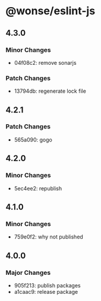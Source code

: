 # @wonse/eslint-js

## 4.3.0

### Minor Changes

- 04f08c2: remove sonarjs

### Patch Changes

- 13794db: regenerate lock file

## 4.2.1

### Patch Changes

- 565a090: gogo

## 4.2.0

### Minor Changes

- 5ec4ee2: republish

## 4.1.0

### Minor Changes

- 759e0f2: why not published

## 4.0.0

### Major Changes

- 905f213: publish packages
- a1caac9: release package
